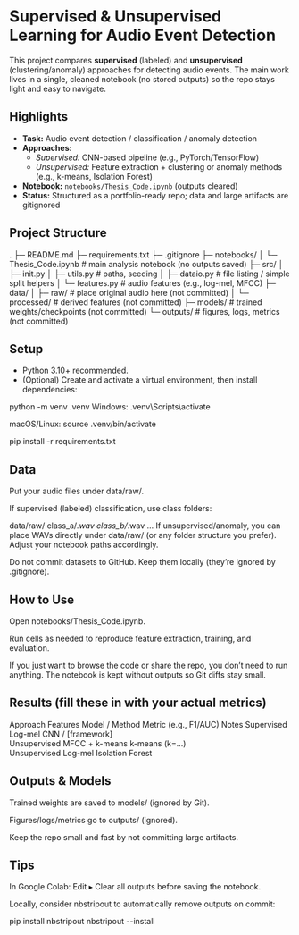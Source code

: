 # Supervised & Unsupervised Learning for Audio Event Detection

This project compares **supervised** (labeled) and **unsupervised** (clustering/anomaly) approaches for detecting audio events. The main work lives in a single, cleaned notebook (no stored outputs) so the repo stays light and easy to navigate.

## Highlights
- **Task:** Audio event detection / classification / anomaly detection  
- **Approaches:**  
  - *Supervised:* CNN-based pipeline (e.g., PyTorch/TensorFlow)  
  - *Unsupervised:* Feature extraction + clustering or anomaly methods (e.g., k-means, Isolation Forest)  
- **Notebook:** `notebooks/Thesis_Code.ipynb` (outputs cleared)  
- **Status:** Structured as a portfolio-ready repo; data and large artifacts are gitignored

## Project Structure
.
├─ README.md
├─ requirements.txt
├─ .gitignore
├─ notebooks/
│ └─ Thesis_Code.ipynb # main analysis notebook (no outputs saved)
├─ src/
│ ├─ init.py
│ ├─ utils.py # paths, seeding
│ ├─ dataio.py # file listing / simple split helpers
│ └─ features.py # audio features (e.g., log-mel, MFCC)
├─ data/
│ ├─ raw/ # place original audio here (not committed)
│ └─ processed/ # derived features (not committed)
├─ models/ # trained weights/checkpoints (not committed)
└─ outputs/ # figures, logs, metrics (not committed)

## Setup
- Python 3.10+ recommended.  
- (Optional) Create and activate a virtual environment, then install dependencies:

python -m venv .venv
Windows: .venv\Scripts\activate

macOS/Linux: source .venv/bin/activate

pip install -r requirements.txt

## Data
Put your audio files under data/raw/.

If supervised (labeled) classification, use class folders:

data/raw/
  class_a/*.wav
  class_b/*.wav
  ...
If unsupervised/anomaly, you can place WAVs directly under data/raw/ (or any folder structure you prefer). Adjust your notebook paths accordingly.

Do not commit datasets to GitHub. Keep them locally (they’re ignored by .gitignore).

## How to Use
Open notebooks/Thesis_Code.ipynb.

Run cells as needed to reproduce feature extraction, training, and evaluation.

If you just want to browse the code or share the repo, you don’t need to run anything. The notebook is kept without outputs so Git diffs stay small.

## Results (fill these in with your actual metrics)
Approach	Features	Model / Method	Metric (e.g., F1/AUC)	Notes
Supervised	Log-mel	CNN / [framework]		
Unsupervised	MFCC + k-means	k-means (k=…)		
Unsupervised	Log-mel	Isolation Forest		

## Outputs & Models
Trained weights are saved to models/ (ignored by Git).

Figures/logs/metrics go to outputs/ (ignored).

Keep the repo small and fast by not committing large artifacts.

## Tips
In Google Colab: Edit ▸ Clear all outputs before saving the notebook.

Locally, consider nbstripout to automatically remove outputs on commit:

pip install nbstripout
nbstripout --install
